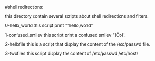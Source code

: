 #shell redirections:

this directory contain  several scripts about shell redirections and filters.

0-hello_world this script print ""hello,world"

1-confused_smiley this script print a confused smiley "(Ôo)'.

2-hellofile this is a script that display the content of the /etc/passwd file.

3-twofiles this script display the content of  /etc/passwd /etc/hosts

